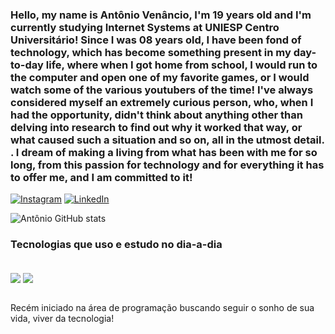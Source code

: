 ### Hello, my name is Antônio Venâncio, I'm 19 years old and I'm currently studying Internet Systems at UNIESP Centro Universitário! Since I was 08 years old, I have been fond of technology, which has become something present in my day-to-day life, where when I got home from school, I would run to the computer and open one of my favorite games, or I would watch some of the various youtubers of the time! I've always considered myself an extremely curious person, who, when I had the opportunity, didn't think about anything other than delving into research to find out why it worked that way, or what caused such a situation and so on, all in the utmost detail. . I dream of making a living from what has been with me for so long, from this passion for technology and for everything it has to offer me, and I am committed to it!


[![Instagram](https://img.shields.io/badge/Instagram-E4405F?style=for-the-badge&logo=instagram&logoColor=white)](https://www.instagram.com/nettodmlo/)
[![LinkedIn](https://img.shields.io/badge/LinkedIn-0077B5?style=for-the-badge&logo=linkedin&logoColor=white
)](https://www.linkedin.com/in/ant%C3%B4nio-ven%C3%A2ncio-0b5522270/)

![Antônio GitHub stats](https://github-readme-stats.vercel.app/api?username=nettodmlo&show_icons=true&theme=dracula)

### Tecnologias que uso e estudo no dia-a-dia

<div style= "display: inline_block"><br/>
 <img align= "center" src= "https://img.shields.io/badge/java-%23ED8B00.svg?style=for-the-badge&logo=openjdk&logoColor=white">
  <img align= "center" src= "https://img.shields.io/badge/python-3670A0?style=for-the-badge&logo=python&logoColor=ffdd54">  
</div><br/>

Recém iniciado na área de programação buscando seguir o sonho de sua vida, viver da tecnologia!

